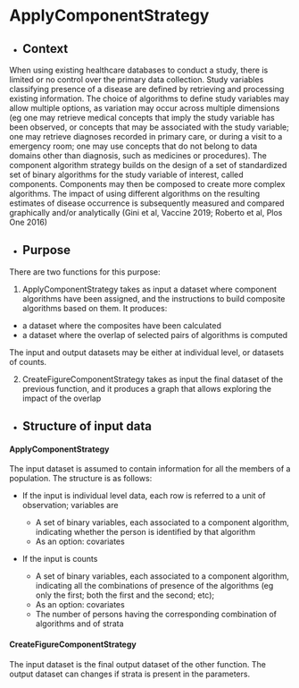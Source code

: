 # ApplyComponentStrategy


 - ##	Context


When using existing healthcare databases to conduct a study, there is limited
or no control over the primary data collection. Study variables classifying presence of a disease are defined by retrieving and processing existing information. The choice of algorithms to define study variables may allow multiple options, as variation may occur across multiple dimensions (eg one may retrieve medical concepts that imply the study variable has been observed, or concepts that may be associated with the study variable; one may retrieve diagnoses recorded in primary care, or during a visit to a emergency room; one may use concepts that do not belong to data domains other than diagnosis, such as medicines or procedures). The component algorithm strategy builds on the design of a set of standardized set of binary algorithms for the study variable of interest, called components. Components may then be composed to create more complex algorithms. The impact of using different algorithms on the resulting estimates of disease occurrence is subsequently measured and compared graphically and/or analytically (Gini et al, Vaccine 2019; Roberto et al, Plos One 2016)


 - ## Purpose

There are two functions for this purpose:
 1.	ApplyComponentStrategy takes as input a dataset where component algorithms have been assigned, and the instructions to build composite algorithms based on them. It produces:


 -	a dataset where the composites have been calculated
 -	a dataset where the overlap of selected pairs of algorithms is computed


The input and output datasets may be either at individual level, or datasets of counts.


 2.	CreateFigureComponentStrategy takes as input the final dataset of the previous function, and it produces a graph that allows exploring the impact of the overlap


-	## Structure of input data

 #### ApplyComponentStrategy
The input dataset is assumed to contain information for all the members of a population. The structure is as follows:

 - If the input is individual level data, each row is referred to a unit of observation; variables are
   - A set of binary variables, each associated to a component algorithm, indicating whether the person is identified by that algorithm
   - As an option: covariates 

 - If the input is counts
   - A set of binary variables, each associated to a component algorithm, indicating all the combinations of presence of the algorithms (eg only the first; both the first and the second; etc); 
   - As an option: covariates
   - The number of persons having the corresponding combination of algorithms and of strata

  #### CreateFigureComponentStrategy
The input dataset is the final output dataset of the other function. The output dataset can changes if strata is present in the parameters.  
